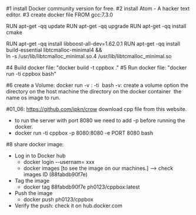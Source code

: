 #1 install Docker community version for free.
#2 install Atom - A hacker text editor.
#3 create docker file 
FROM gcc:7.3.0

RUN apt-get -qq update
RUN apt-get -qq upgrade
RUN apt-get -qq install cmake

RUN apt-get -qq install libboost-all-dev=1.62.0.1
RUN apt-get -qq install build-essential libtcmalloc-minimal4 && \
  ln -s /usr/lib/libtcmalloc_minimal.so.4 /usr/lib/libtcmalloc_minimal.so

#4 Build docker file:  "docker build -t cppbox ."
#5 Run docker file: "docker run -ti cppbox bash" 

#6 create a Volume: docker run -v <host>:<container> -ti <image> bash
   -v: create a volume option
   <host directory> the directory on the host machine
   <container directory> the directory on the docker container
   <image> the name os image to run.


#01_06: https://github.com/ipkn/crow download cpp file from this website.

  + to run the server with port 8080 we need to add -p before running the docker.
  + docker run -ti cppbox -p 8080:8080 -e PORT 8080 bash



#8 share docker image:
  + Log in to Docker hub
      + docker login --usernam= xxx
      + docker images [to see the image on our machines.] --> check images ID (88fabdb90f7e)
  + Tag the image
      + docker tag 88fabdb90f7e ph0123/cppbox:latest
  + Push the image
      + docker push ph0123/cppbox
  + Verify the push: check it on hub.docker.com



